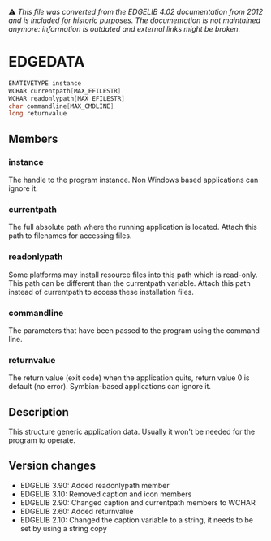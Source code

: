 :warning: _This file was converted from the EDGELIB 4.02 documentation from 2012 and is included for historic purposes. The documentation is not maintained anymore: information is outdated and external links might be broken._

# EDGEDATA


```c++
ENATIVETYPE instance 
WCHAR currentpath[MAX_EFILESTR] 
WCHAR readonlypath[MAX_EFILESTR] 
char commandline[MAX_CMDLINE] 
long returnvalue
```

## Members
### instance
The handle to the program instance. Non Windows based applications can ignore it.

### currentpath
The full absolute path where the running application is located. Attach this path to filenames for accessing files.

### readonlypath
Some platforms may install resource files into this path which is read-only. This path can be different than the currentpath variable. Attach this path instead of currentpath to access these installation files.

### commandline
The parameters that have been passed to the program using the command line.

### returnvalue
The return value (exit code) when the application quits, return value 0 is default (no error). Symbian-based applications can ignore it.

## Description
This structure generic application data. Usually it won't be needed for the program to operate.

## Version changes
- EDGELIB 3.90: Added readonlypath member 
- EDGELIB 3.10: Removed caption and icon members 
- EDGELIB 2.90: Changed caption and currentpath members to WCHAR 
- EDGELIB 2.60: Added returnvalue 
- EDGELIB 2.10: Changed the caption variable to a string, it needs to be set by using a string copy

